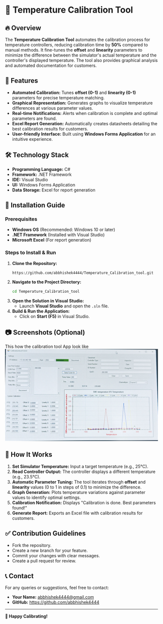 # 📌 Temperature Calibration Tool

## 🔥 Overview

The **Temperature Calibration Tool** automates the calibration process for temperature controllers, reducing calibration time by **50%** compared to manual methods. It fine-tunes the **offset** and **linearity** parameters to minimize the difference between the simulator's actual temperature and the controller's displayed temperature. The tool also provides graphical analysis and automated documentation for customers.

## 🚀 Features

- **Automated Calibration:** Tunes **offset (0-1)** and **linearity (0-1)** parameters for precise temperature matching.
- **Graphical Representation:** Generates graphs to visualize temperature differences at various parameter values.
- **Real-time Notifications:** Alerts when calibration is complete and optimal parameters are found.
- **Excel Report Generation:** Automatically creates datasheets detailing the best calibration results for customers.
- **User-friendly Interface:** Built using **Windows Forms Application** for an intuitive experience.

## 🛠️ Technology Stack

- **Programming Language:** C#
- **Framework:** .NET Framework
- **IDE:** Visual Studio
- **UI:** Windows Forms Application
- **Data Storage:** Excel for report generation

## 📖 Installation Guide

### Prerequisites
- **Windows OS** (Recommended: Windows 10 or later)
- **.NET Framework** (Installed with Visual Studio)
- **Microsoft Excel** (For report generation)

### Steps to Install & Run

1. **Clone the Repository:**
   ```sh
   https://github.com/abbhishek4444/Temperature_Calibration_tool.git
   ```
2. **Navigate to the Project Directory:**
   ```sh
   cd Temperature_Calibration_tool
   ```
3. **Open the Solution in Visual Studio:**
   - Launch **Visual Studio** and open the `.sln` file.
4. **Build & Run the Application:**
   - Click on **Start (F5)** in Visual Studio.

## 📷 Screenshots (Optional)
This how the calibration tool App look like
![Alt Text](Calibrationtool.png)

## 📜 How It Works

1. **Set Simulator Temperature:** Input a target temperature (e.g., 25°C).
2. **Read Controller Output:** The controller displays a different temperature (e.g., 23.5°C).
3. **Automatic Parameter Tuning:** The tool iterates through **offset** and **linearity** values (0 to 1 in steps of 0.1) to minimize the difference.
4. **Graph Generation:** Plots temperature variations against parameter values to identify optimal settings.
5. **Calibration Notification:** Displays "Calibration is done. Best parameters found!"
6. **Generate Report:** Exports an Excel file with calibration results for customers.

## ✅ Contribution Guidelines

- Fork the repository.
- Create a new branch for your feature.
- Commit your changes with clear messages.
- Create a pull request for review.


## 📞 Contact

For any queries or suggestions, feel free to contact:

- **Your Name:** abbhishek4444@gmail.com
- **GitHub:** https://github.com/abbhishek4444

---

**🚀 Happy Calibrating!**

